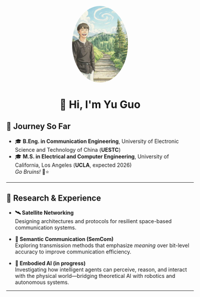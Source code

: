 <div align="center">

<img src="profile.jpg" 
     alt="my profile" 
     width="150" 
     style="border-radius: 50%; object-fit: cover;">
# 👋 Hi, I'm Yu Guo
</div>

## 🚀 Journey So Far  

- 🎓 **B.Eng. in Communication Engineering**, University of Electronic Science and Technology of China (**UESTC**)  
- 🎓 **M.S. in Electrical and Computer Engineering**, University of California, Los Angeles (**UCLA**, expected 2026)  
  *Go Bruins!* 🐻⭐  

---

## 🔬 Research & Experience  

- **🛰️ Satellite Networking**  
  Designing architectures and protocols for resilient space-based communication systems.  

- **🧠 Semantic Communication (SemCom)**  
  Exploring transmission methods that emphasize *meaning* over bit-level accuracy to improve communication efficiency.  

- **🤖 Embodied AI (in progress)**  
  Investigating how intelligent agents can perceive, reason, and interact with the physical world—bridging theoretical AI with robotics and autonomous systems.  

---
